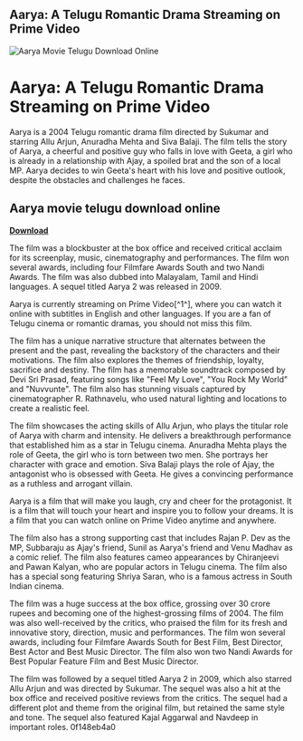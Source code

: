 ## Aarya: A Telugu Romantic Drama Streaming on Prime Video

 
![Aarya Movie Telugu Download Online](https://www.ibomma.net/wp-content/uploads/2020/06/Aarya-2004.jpg)

 
# Aarya: A Telugu Romantic Drama Streaming on Prime Video
 
Aarya is a 2004 Telugu romantic drama film directed by Sukumar and starring Allu Arjun, Anuradha Mehta and Siva Balaji. The film tells the story of Aarya, a cheerful and positive guy who falls in love with Geeta, a girl who is already in a relationship with Ajay, a spoiled brat and the son of a local MP. Aarya decides to win Geeta's heart with his love and positive outlook, despite the obstacles and challenges he faces.
 
## Aarya movie telugu download online


[**Download**](https://walllowcopo.blogspot.com/?download=2tKqwO)

 
The film was a blockbuster at the box office and received critical acclaim for its screenplay, music, cinematography and performances. The film won several awards, including four Filmfare Awards South and two Nandi Awards. The film was also dubbed into Malayalam, Tamil and Hindi languages. A sequel titled Aarya 2 was released in 2009.
 
Aarya is currently streaming on Prime Video[^1^], where you can watch it online with subtitles in English and other languages. If you are a fan of Telugu cinema or romantic dramas, you should not miss this film.
  
The film has a unique narrative structure that alternates between the present and the past, revealing the backstory of the characters and their motivations. The film also explores the themes of friendship, loyalty, sacrifice and destiny. The film has a memorable soundtrack composed by Devi Sri Prasad, featuring songs like "Feel My Love", "You Rock My World" and "Nuvvunte". The film also has stunning visuals captured by cinematographer R. Rathnavelu, who used natural lighting and locations to create a realistic feel.
 
The film showcases the acting skills of Allu Arjun, who plays the titular role of Aarya with charm and intensity. He delivers a breakthrough performance that established him as a star in Telugu cinema. Anuradha Mehta plays the role of Geeta, the girl who is torn between two men. She portrays her character with grace and emotion. Siva Balaji plays the role of Ajay, the antagonist who is obsessed with Geeta. He gives a convincing performance as a ruthless and arrogant villain.
 
Aarya is a film that will make you laugh, cry and cheer for the protagonist. It is a film that will touch your heart and inspire you to follow your dreams. It is a film that you can watch online on Prime Video anytime and anywhere.
  
The film also has a strong supporting cast that includes Rajan P. Dev as the MP, Subbaraju as Ajay's friend, Sunil as Aarya's friend and Venu Madhav as a comic relief. The film also features cameo appearances by Chiranjeevi and Pawan Kalyan, who are popular actors in Telugu cinema. The film also has a special song featuring Shriya Saran, who is a famous actress in South Indian cinema.
 
The film was a huge success at the box office, grossing over 30 crore rupees and becoming one of the highest-grossing films of 2004. The film was also well-received by the critics, who praised the film for its fresh and innovative story, direction, music and performances. The film won several awards, including four Filmfare Awards South for Best Film, Best Director, Best Actor and Best Music Director. The film also won two Nandi Awards for Best Popular Feature Film and Best Music Director.
 
The film was followed by a sequel titled Aarya 2 in 2009, which also starred Allu Arjun and was directed by Sukumar. The sequel was also a hit at the box office and received positive reviews from the critics. The sequel had a different plot and theme from the original film, but retained the same style and tone. The sequel also featured Kajal Aggarwal and Navdeep in important roles.
 0f148eb4a0
